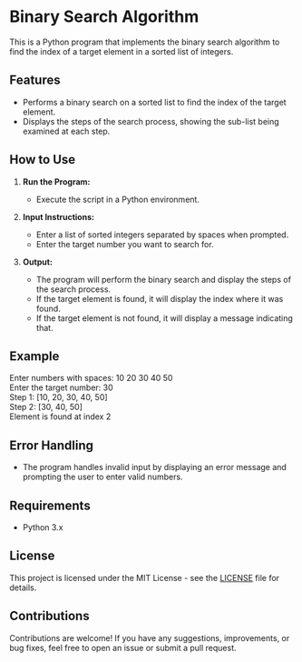 # Binary Search Algorithm

This is a Python program that implements the binary search algorithm to find the index of a target element in a sorted list of integers.

## Features

- Performs a binary search on a sorted list to find the index of the target element.
- Displays the steps of the search process, showing the sub-list being examined at each step.

## How to Use

1. **Run the Program:**
   - Execute the script in a Python environment.

2. **Input Instructions:**
   - Enter a list of sorted integers separated by spaces when prompted.
   - Enter the target number you want to search for.

3. **Output:**
   - The program will perform the binary search and display the steps of the search process.
   - If the target element is found, it will display the index where it was found.
   - If the target element is not found, it will display a message indicating that.

## Example

Enter numbers with spaces: 10 20 30 40 50<br>
Enter the target number: 30<br>
Step 1: [10, 20, 30, 40, 50]<br>
Step 2: [30, 40, 50]<br>
Element is found at index 2

## Error Handling

- The program handles invalid input by displaying an error message and prompting the user to enter valid numbers.

## Requirements

- Python 3.x

## License

This project is licensed under the MIT License - see the [LICENSE](LICENSE) file for details.

## Contributions

Contributions are welcome! If you have any suggestions, improvements, or bug fixes, feel free to open an issue or submit a pull request.
